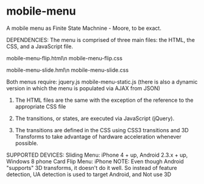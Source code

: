 mobile-menu
===========

A mobile menu as Finite State Machnine - Moore, to be exact.

DEPENDENCIES:
The menu is comprised of three main files: the HTML, the CSS, and a JavaScript file.

mobile-menu-flip.html\n
mobile-menu-flip.css

mobile-menu-slide.hml\n
mobile-menu-slide.css

Both menus require:
jquery.js
mobile-menu-static.js (there is also a dynamic version in which the menu is populated via AJAX from JSON)


1. The HTML files are the same with the exception of the reference to the appropriate CSS file

2. The transitions, or states, are executed via JavaScript (jQuery).
3. The transitions are defined in the CSS using CSS3 transitions and 3D Transforms to take advantage of hardware acceleration whenever possible.
 
 
SUPPORTED DEVICES: 
Sliding Menu: iPhone 4 + up, Android 2.3.x + up, Windows 8 phone 
Card Flip Menu: iPhone 
NOTE: Even though Android "supports" 3D transforms, it doesn't do it well. So instead of feature detection, UA detection is used to target Android, and Not use 3D

